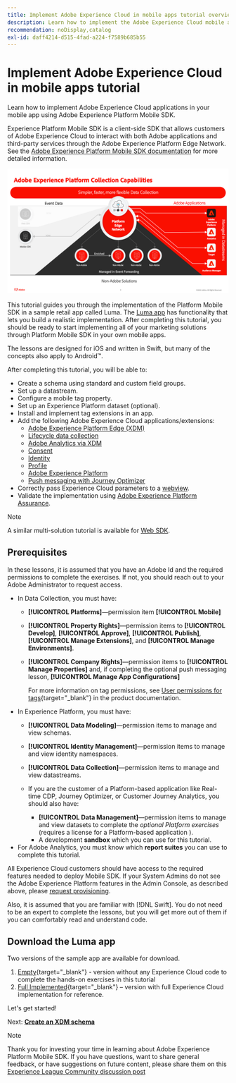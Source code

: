 ```yaml
---
title: Implement Adobe Experience Cloud in mobile apps tutorial overview
description: Learn how to implement the Adobe Experience Cloud mobile applications. This tutorial guides you through an implementation of Experience Cloud applications in a sample Swift app.
recommendation: noDisplay,catalog
exl-id: daff4214-d515-4fad-a224-f7589b685b55
---
```

# Implement Adobe Experience Cloud in mobile apps tutorial

Learn how to implement Adobe Experience Cloud applications in your mobile app using Adobe Experience Platform Mobile SDK.

Experience Platform Mobile SDK is a client-side SDK that allows customers of Adobe Experience Cloud to interact with both Adobe applications and third-party services through the Adobe Experience Platform Edge Network. See the [Adobe Experience Platform Mobile SDK documentation](https://aep-sdks.gitbook.io/docs/) for more detailed information.

  ![build settings](assets/data-collection-mobile-sdk.png)


This tutorial guides you through the implementation of the Platform Mobile SDK in a sample retail app called Luma. The [Luma app](https://github.com/Adobe-Marketing-Cloud/Luma-iOS-Mobile-App) has functionality that lets you build a realistic implementation. After completing this tutorial, you should be ready to start implementing all of your marketing solutions through Platform Mobile SDK in your own mobile apps.

The lessons are designed for iOS and written in Swift, but many of the concepts also apply to Android™.

After completing this tutorial, you will be able to:

* Create a schema using standard and custom field groups.
* Set up a datastream.
* Configure a mobile tag property.
* Set up an Experience Platform dataset (optional).
* Install and implement tag extensions in an app.
* Add the following Adobe Experience Cloud applications/extensions:
  * [Adobe Experience Platform Edge (XDM)](events.md)
  * [Lifecycle data collection](lifecycle-data.md)
  * [Adobe Analytics via XDM](analytics.md)
  * [Consent](consent.md)
  * [Identity](identity.md)
  * [Profile](profile.md)
  * [Adobe Experience Platform](platform.md)
  * [Push messaging with Journey Optimizer](journey-optimizer-push.md)
* Correctly pass Experience Cloud parameters to a [webview](web-views.md).
* Validate the implementation using [Adobe Experience Platform Assurance](assurance.md).

>[!NOTE]
>
>A similar multi-solution tutorial is available for [Web SDK](../tutorial-web-sdk/overview.md).

## Prerequisites

In these lessons, it is assumed that you have an Adobe Id and the required permissions to complete the exercises. If not, you should reach out to your Adobe Administrator to request access.

* In Data Collection, you must have:
  * **[!UICONTROL Platforms]**&mdash;permission item **[!UICONTROL Mobile]**
  * **[!UICONTROL Property Rights]**&mdash;permission items to **[!UICONTROL Develop]**, **[!UICONTROL Approve]**, **[!UICONTROL Publish]**, **[!UICONTROL Manage Extensions]**, and **[!UICONTROL Manage Environments]**.
  * **[!UICONTROL Company Rights]**&mdash;permission items to **[!UICONTROL Manage Properties]** and, if completing the optional push messaging lesson, **[!UICONTROL Manage App Configurations]**
  
    For more information on tag permissions, see [User permissions for tags](https://experienceleague.adobe.com/docs/experience-platform/tags/admin/user-permissions.html?lang=en){target="_blank"} in the product documentation.
* In Experience Platform, you must have:
  * **[!UICONTROL Data Modeling]**&mdash;permission items to manage and view schemas.
  * **[!UICONTROL Identity Management]**&mdash;permission items to manage and view identity namespaces.
  * **[!UICONTROL Data Collection]**&mdash;permission items to manage and view datastreams.

  * If you are the customer of a Platform-based application like Real-time CDP, Journey Optimizer, or Customer Journey Analytics, you should also have:
    * **[!UICONTROL Data Management]**&mdash;permission items to manage and view datasets to complete the _optional Platform exercises_ (requires a license for a Platform-based application ).
    * A development **sandbox** which you can use for this tutorial.
* For Adobe Analytics, you must know which **report suites** you can use to complete this tutorial.

All Experience Cloud customers should have access to the required features needed to deploy Mobile SDK. If your System Admins do not see the Adobe Experience Platform features in the Admin Console, as described above, please [request provisioning](http://adobe.ly/websdkaccess).

Also, it is assumed that you are familiar with [!DNL Swift]. You do not need to be an expert to complete the lessons, but you will get more out of them if you can comfortably read and understand code.

## Download the Luma app

Two versions of the sample app are available for download. 

1. [Empty](https://github.com/Adobe-Marketing-Cloud/Luma-iOS-Mobile-App){target="_blank"} - version without any Experience Cloud code to complete the hands-on exercises in this tutorial
1. [Full Implemented](https://github.com/Adobe-Marketing-Cloud/Luma-iOS-Mobile-App){target="_blank"} – version with full Experience Cloud implementation for reference.

Let's get started!


Next: **[Create an XDM schema](create-schema.md)**

>[!NOTE]
>
>Thank you for investing your time in learning about Adobe Experience Platform Mobile SDK. If you have questions, want to share general feedback, or have suggestions on future content, please share them on this [Experience League Community discussion post](https://experienceleaguecommunities.adobe.com/t5/adobe-experience-platform-launch/tutorial-discussion-implement-adobe-experience-cloud-in-mobile/td-p/443796)